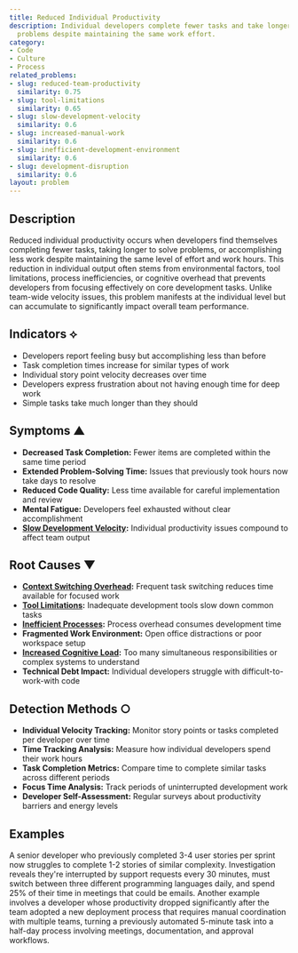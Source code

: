 ```yaml
---
title: Reduced Individual Productivity
description: Individual developers complete fewer tasks and take longer to resolve
  problems despite maintaining the same work effort.
category:
- Code
- Culture
- Process
related_problems:
- slug: reduced-team-productivity
  similarity: 0.75
- slug: tool-limitations
  similarity: 0.65
- slug: slow-development-velocity
  similarity: 0.6
- slug: increased-manual-work
  similarity: 0.6
- slug: inefficient-development-environment
  similarity: 0.6
- slug: development-disruption
  similarity: 0.6
layout: problem
---
```


## Description

Reduced individual productivity occurs when developers find themselves completing fewer tasks, taking longer to solve problems, or accomplishing less work despite maintaining the same level of effort and work hours. This reduction in individual output often stems from environmental factors, tool limitations, process inefficiencies, or cognitive overhead that prevents developers from focusing effectively on core development tasks. Unlike team-wide velocity issues, this problem manifests at the individual level but can accumulate to significantly impact overall team performance.

## Indicators ⟡

- Developers report feeling busy but accomplishing less than before
- Task completion times increase for similar types of work
- Individual story point velocity decreases over time
- Developers express frustration about not having enough time for deep work
- Simple tasks take much longer than they should

## Symptoms ▲

- **Decreased Task Completion:** Fewer items are completed within the same time period
- **Extended Problem-Solving Time:** Issues that previously took hours now take days to resolve
- **Reduced Code Quality:** Less time available for careful implementation and review
- **Mental Fatigue:** Developers feel exhausted without clear accomplishment
- **[Slow Development Velocity](slow-development-velocity.md):** Individual productivity issues compound to affect team output

## Root Causes ▼

- **[Context Switching Overhead](context-switching-overhead.md):** Frequent task switching reduces time available for focused work
- **[Tool Limitations](tool-limitations.md):** Inadequate development tools slow down common tasks
- **[Inefficient Processes](inefficient-processes.md):** Process overhead consumes development time
- **Fragmented Work Environment:** Open office distractions or poor workspace setup
- **[Increased Cognitive Load](increased-cognitive-load.md):** Too many simultaneous responsibilities or complex systems to understand
- **Technical Debt Impact:** Individual developers struggle with difficult-to-work-with code

## Detection Methods ○

- **Individual Velocity Tracking:** Monitor story points or tasks completed per developer over time
- **Time Tracking Analysis:** Measure how individual developers spend their work hours
- **Task Completion Metrics:** Compare time to complete similar tasks across different periods
- **Focus Time Analysis:** Track periods of uninterrupted development work
- **Developer Self-Assessment:** Regular surveys about productivity barriers and energy levels

## Examples

A senior developer who previously completed 3-4 user stories per sprint now struggles to complete 1-2 stories of similar complexity. Investigation reveals they're interrupted by support requests every 30 minutes, must switch between three different programming languages daily, and spend 25% of their time in meetings that could be emails. Another example involves a developer whose productivity dropped significantly after the team adopted a new deployment process that requires manual coordination with multiple teams, turning a previously automated 5-minute task into a half-day process involving meetings, documentation, and approval workflows.